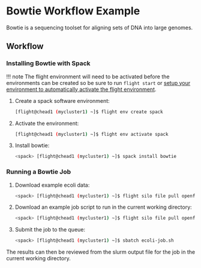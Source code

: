 # Bowtie Workflow Example

Bowtie is a sequencing toolset for aligning sets of DNA into large genomes.

## Workflow

### Installing Bowtie with Spack

!!! note
    The flight environment will need to be activated before the environments can be created so be sure to run `flight start` or [setup your environment to automatically activate the flight environment](../flight-environment/use-flight/environment-basics.md#activating-the-flight-system).

1. Create a spack software environment:
    ```bash
    [flight@chead1 (mycluster1) ~]$ flight env create spack
    ```
1. Activate the environment:
    ```bash
    [flight@chead1 (mycluster1) ~]$ flight env activate spack
    ```
1. Install bowtie:
    ```bash
    <spack> [flight@chead1 (mycluster1) ~]$ spack install bowtie
    ```

### Running a Bowtie Job

1. Download example ecoli data:
    ```bash
    <spack> [flight@chead1 (mycluster1) ~]$ flight silo file pull openflight:bowtie/ecoli.fq
    ```
1. Download an example job script to run in the current working directory:
    ```bash
    <spack> [flight@chead1 (mycluster1) ~]$ flight silo file pull openflight:bowtie/ecoli-job.sh
    ```
1. Submit the job to the queue:
    ```bash
    <spack> [flight@chead1 (mycluster1) ~]$ sbatch ecoli-job.sh
    ```

The results can then be reviewed from the slurm output file for the job in the current working directory.
